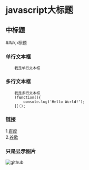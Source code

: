 
javascript大标题
===================================

中标题
-----------------------------------

###小标题


### 单行文本框
        我是单行文本框

### 多行文本框
        我是多行文本框
        (function(){
            console.log('Hello World!');
        })();


### 链接
1.[百度](http://www.baidu.com)<br/>
2.[谷歌](http://www.google.com)<br/>

### 只是显示图片
![github](http://github.com/unicorn.png 'github1')



